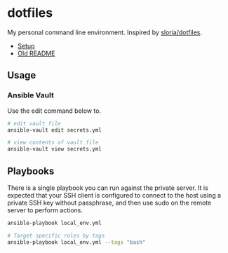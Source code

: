 # dotfiles

My personal command line environment. Inspired by [sloria/dotfiles].

- [Setup](docs/setup.md)
- [Old README](docs/old.md)

[sloria/dotfiles]: https://github.com/sloria/dotfiles

## Usage

### Ansible Vault

Use the edit command below to.

```bash
# edit vault file
ansible-vault edit secrets.yml

# view contents of vault file
ansible-vault view secrets.yml
```

## Playbooks

There is a single playbook you can run against the private server.
It is expected that your SSH client is configured to connect to the host
using a private SSH key without passphrase, and then use sudo on the remote
server to perform actions.

```bash
ansible-playbook local_env.yml

# Target specific roles by tags
ansible-playbook local_env.yml --tags "bash"
```
